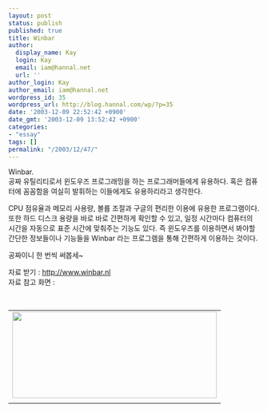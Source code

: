 ```yaml
---
layout: post
status: publish
published: true
title: Winbar
author:
  display_name: Kay
  login: Kay
  email: iam@hannal.net
  url: ''
author_login: Kay
author_email: iam@hannal.net
wordpress_id: 35
wordpress_url: http://blog.hannal.com/wp/?p=35
date: '2003-12-09 22:52:42 +0900'
date_gmt: '2003-12-09 13:52:42 +0900'
categories:
- "essay"
tags: []
permalink: "/2003/12/47/"
---
```

<p>Winbar.<br />
공짜 유틸리티로서 윈도우즈 프로그래밍을 하는 프로그래머들에게 유용하다. 혹은 컴퓨터에 꼼꼼함을 여실히 발휘하는 이들에게도 유용하리라고 생각한다.</p>
<p>CPU 점유율과 메모리 사용량, 볼륨 조절과 구글의 편리한 이용에 유용한 프로그램이다. 또한 하드 디스크 용량을 바로 바로 간편하게 확인할 수 있고, 일정 시간마다 컴퓨터의 시간을 자동으로 표준 시간에 맞춰주는 기능도 있다. 즉 윈도우즈를 이용하면서 봐야할 간단한 정보들이나 기능들을 Winbar 라는 프로그램을 통해 간편하게 이용하는 것이다.</p>
<p>공짜이니 한 번씩 써봅세~</p>
<p>자료 받기 :  <a href="http://www.winbar.nl" target=_blank>http://www.winbar.nl</a> <br />
자료 참고 화면 :</p>
<p><center><br />
<table>
<tr>
<td><center><img src="http://blog.hannal.com/tt-attach/0322/040322192942989069/891931.png" width="409" height="173"></center></td>
</tr>
<tr>
<td class="centerphoto"> </td>
</tr>
</table>
<p></center></p>
